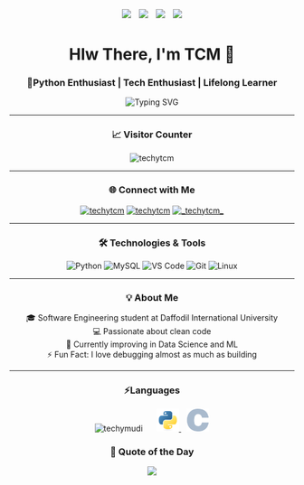 <p align="center">
  <img src="https://i.pinimg.com/originals/bd/4e/d3/bd4ed327189c2a56695beb91cd534570.gif" width="22%" style="margin: 5px;">
  <img src="https://i.pinimg.com/originals/fc/71/63/fc71635c7f1b09ed30413f59bb749582.gif" width="22%" style="margin: 5px;">
  <img src="https://i.pinimg.com/originals/30/3e/f1/303ef12fdda83daaff43f8460d27c053.gif" width="22%" style="margin: 5px;">
  <img src="https://i.pinimg.com/originals/f8/84/56/f8845671ba7ee98be6df3d997045ce08.gif" width="22%" style="margin: 5px;">
</p>


<h1 align="center">Hlw There, I'm TCM 👋</h1>
<h3 align="center">🚀Python Enthusiast | Tech Enthusiast | Lifelong Learner</h3>

<p align="center">
  <img src="https://readme-typing-svg.herokuapp.com?font=Fira+Code&weight=600&size=22&pause=1000&center=true&width=440&lines=💡+Learning+New+Tech+Everyday;📊+Future+Data+Analyst;🧠+Future+ML+Engineer" alt="Typing SVG" />
</p>

---
<h3 align="center">📈 Visitor Counter</h3>
<p align="center">
  <img src="https://komarev.com/ghpvc/?username=techytcm&label=Profile%20views&color=ff69b4&style=flat" alt="techytcm" />
</p>

---
<h3 align="center">🌐 Connect with Me</h3>

<p align="center">
<a href="https://linkedin.com/in/techytcm" target="blank"><img align="center" src="https://raw.githubusercontent.com/rahuldkjain/github-profile-readme-generator/master/src/images/icons/Social/linked-in-alt.svg" alt="techytcm" height="30" width="40" /></a>
<a href="https://fb.com/techytcm" target="blank"><img align="center" src="https://raw.githubusercontent.com/rahuldkjain/github-profile-readme-generator/master/src/images/icons/Social/facebook.svg" alt="techytcm" height="30" width="40" /></a>
<a href="https://instagram.com/_techytcm_" target="blank"><img align="center" src="https://raw.githubusercontent.com/rahuldkjain/github-profile-readme-generator/master/src/images/icons/Social/instagram.svg" alt="_techytcm_" height="30" width="40" /></a>
</p>

---

<h3 align="center">🛠️ Technologies & Tools</h3>

<p align="center">
  <img alt="Python" src="https://img.shields.io/badge/Python-3670A0?style=for-the-badge&logo=python&logoColor=white"/>
  <img alt="MySQL" src="https://img.shields.io/badge/MySQL-00758F?style=for-the-badge&logo=mysql&logoColor=white"/>
  <img alt="VS Code" src="https://img.shields.io/badge/VS%20Code-007ACC?style=for-the-badge&logo=visual-studio-code&logoColor=white"/>
  <img alt="Git" src="https://img.shields.io/badge/Git-F05032?style=for-the-badge&logo=git&logoColor=white"/>
  <img alt="Linux" src="https://img.shields.io/badge/Linux-FCC624?style=for-the-badge&logo=linux&logoColor=black"/>
</p>

---
<h3 align="center">💡 About Me</h3>
<p align="center">
 🎓 Software Engineering student at Daffodil International University<br>  
 💻 Passionate about clean code<br>
 🌱 Currently improving in Data Science and ML<br> 
 ⚡ Fun Fact: I love debugging almost as much as building<br>  
</p>

---
<h3 align="center">⚡Languages</h3>

<p align="center">
  <!-- GitHub Top Languages Card -->
  <img src="https://github-readme-stats.vercel.app/api/top-langs?username=techymudi&show_icons=true&locale=en&layout=compact" alt="techymudi" />

  <!-- Python Icon -->
  <a href="https://www.python.org" target="_blank" rel="noreferrer"> 
    <img src="https://raw.githubusercontent.com/devicons/devicon/master/icons/python/python-original.svg" alt="python" width="40" height="40" style="margin-left: 20px;" /> 
  </a>

  <!-- C Icon -->
  <a href="https://en.wikipedia.org/wiki/C_(programming_language)" target="_blank" rel="noreferrer">
    <img src="https://raw.githubusercontent.com/devicons/devicon/master/icons/c/c-original.svg" alt="c" width="40" height="40" style="margin-left: 10px;" />
  </a>
</p>


<h3 align="center">🎯 Quote of the Day</h3>
<p align="center">
  <img src="https://quotes-github-readme.vercel.app/api?type=horizontal&theme=light"/>
</p>
